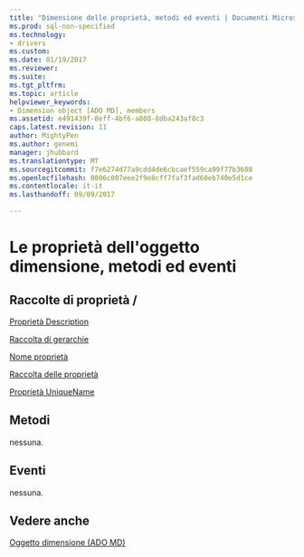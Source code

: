 ```yaml
---
title: "Dimensione delle proprietà, metodi ed eventi | Documenti Microsoft"
ms.prod: sql-non-specified
ms.technology:
- drivers
ms.custom: 
ms.date: 01/19/2017
ms.reviewer: 
ms.suite: 
ms.tgt_pltfrm: 
ms.topic: article
helpviewer_keywords:
- Dimension object [ADO MD], members
ms.assetid: e491439f-8eff-4bf6-a808-8dba243af8c3
caps.latest.revision: 11
author: MightyPen
ms.author: genemi
manager: jhubbard
ms.translationtype: MT
ms.sourcegitcommit: f7e6274d77a9cdd4de6cbcaef559ca99f77b3608
ms.openlocfilehash: 0006c007eee2f9e8cff7faf3fad60eb740e5d1ce
ms.contentlocale: it-it
ms.lasthandoff: 09/09/2017

---
```

# <a name="dimension-object-properties-methods-and-events"></a>Le proprietà dell'oggetto dimensione, metodi ed eventi
## <a name="propertiescollections"></a>Raccolte di proprietà /  
 [Proprietà Description](../../../ado/reference/ado-md-api/description-property-ado-md.md)  
  
 [Raccolta di gerarchie](../../../ado/reference/ado-md-api/hierarchies-collection-ado-md.md)  
  
 [Nome proprietà](../../../ado/reference/ado-md-api/name-property-ado-md.md)  
  
 [Raccolta delle proprietà](../../../ado/reference/ado-api/properties-collection-ado.md)  
  
 [Proprietà UniqueName](../../../ado/reference/ado-md-api/uniquename-property-ado-md.md)  
  
## <a name="methods"></a>Metodi  
 nessuna.  
  
## <a name="events"></a>Eventi  
 nessuna.  
  
## <a name="see-also"></a>Vedere anche  
 [Oggetto dimensione (ADO MD)](../../../ado/reference/ado-md-api/dimension-object-ado-md.md)
